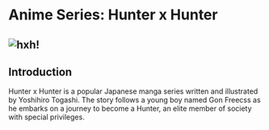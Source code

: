 # Anime Series: Hunter x Hunter
![hxh!](huntermain.jpe)
--------------------------------------------------------------------------
## Introduction
Hunter x Hunter is a popular Japanese manga series written and illustrated by Yoshihiro Togashi. The story follows a young boy named Gon Freecss as he embarks on a journey to become a Hunter, an elite member of society with special privileges.
